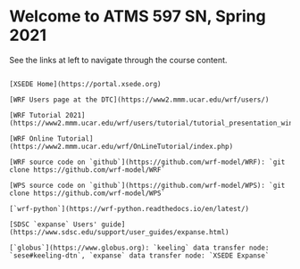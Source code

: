 Welcome to ATMS 597 SN, Spring 2021
===================================

See the links at left to navigate through the course content.

```{admonition} Important links

[XSEDE Home](https://portal.xsede.org)

[WRF Users page at the DTC](https://www2.mmm.ucar.edu/wrf/users/)

[WRF Tutorial 2021](https://www2.mmm.ucar.edu/wrf/users/tutorial/tutorial_presentation_winter_2021.htm)

[WRF Online Tutorial](https://www2.mmm.ucar.edu/wrf/OnLineTutorial/index.php)

[WRF source code on `github`](https://github.com/wrf-model/WRF): `git clone https://github.com/wrf-model/WRF`

[WPS source code on `github`](https://github.com/wrf-model/WPS): `git clone https://github.com/wrf-model/WPS`

[`wrf-python`](https://wrf-python.readthedocs.io/en/latest/)

[SDSC `expanse` Users' guide](https://www.sdsc.edu/support/user_guides/expanse.html)

[`globus`](https://www.globus.org): `keeling` data transfer node: `sese#keeling-dtn`, `expanse` data transfer node: `XSEDE Expanse`
```